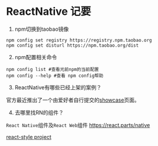 # ReactNative 记要
1. npm切换到taobao镜像

  ```shell
  npm config set registry https://registry.npm.taobao.org
  npm config set disturl https://npm.taobao.org/dist
  ```
2. npm配置相关命令
  
  ```shell
  npm config list #查看光前npm的当前配置
  npm config --help #查看 npm config帮助
  ```
3. ReactNative有哪些已经上架的案例？

  官方最近推出了一个由爱好者自行提交的[showcase](https://facebook.github.io/react-native/showcase.html)页面。

4. 去哪里找RN的组件？

  `React Native`组件及`React Web`组件 https://react.parts/native
  

[react-style project](https://github.com/js-next/react-style)
